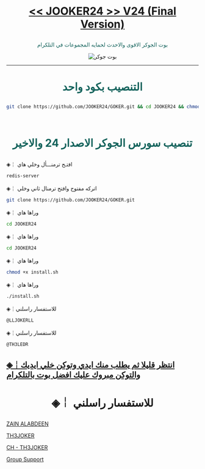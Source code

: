 # <p align="center" style="color:#cb3349" > [<< JOOKER24 >> V24 (Final Version)](https://telegram.me/llJOKERll)

 <p align="center" style="color: #14635c;" > بوت الجوكر الاقوى والاحدث لحمايه المجموعات في التلكرام
<p align="center"><img src="جوكر.jpg" alt="بوت جوكر" title="بوت جوكر">

***

# <p align="center" style="color: #14635c;" > التنصيب بكود واحد
```sh
git clone https://github.com/JOOKER24/GOKER.git && cd JOOKER24 && chmod +x install.sh &&./install.sh
```


<br>

# <p align="center" style="color: #14635c;" >  تنصيب سورس الجوكر الاصدار 24 والاخير

◈￤  افتـح ترمنـــأل وخلي هاي
```sh
redis-server
```
◈￤  اتركه مفتوح وافتح ترمنال ثاني وخلي
```sh
git clone https://github.com/JOOKER24/GOKER.git
```
◈￤  وراها هاي
```sh
cd JOOKER24

```
◈￤  وراها هاي 
```sh
cd JOOKER24
```
◈￤  وراها هاي 
```sh
chmod +x install.sh
```
◈￤  وراها هاي 
```sh
./install.sh
```
◈￤للاستفسار راسلني 
```sh
@LLJOKERLL
```
◈￤للاستفسار راسلني 
```sh
@TH3LEDR
```
##  [◈￤انتظر قليلا ثم يطلب منك ايدي وتوكن خلي ايديك والتوكن مبروك عليك افضل بوت بالتلكرام](https://telegram.me/llJOKERll)
# <p align="center"> ◈￤  للاستفسار راسلني 

  [ZAIN ALABDEEN](https://telegram.me/JOOKER24) <br>
  
  [TH3JOKER](https://telegram.me/LLJOKERLL) <br>
  
  [CH - TH3JOKER](https://telegram.me/LLJOKERLL) <br>
  
  [Group Support](https://telegram.me/LLJOKERLL)<br>
